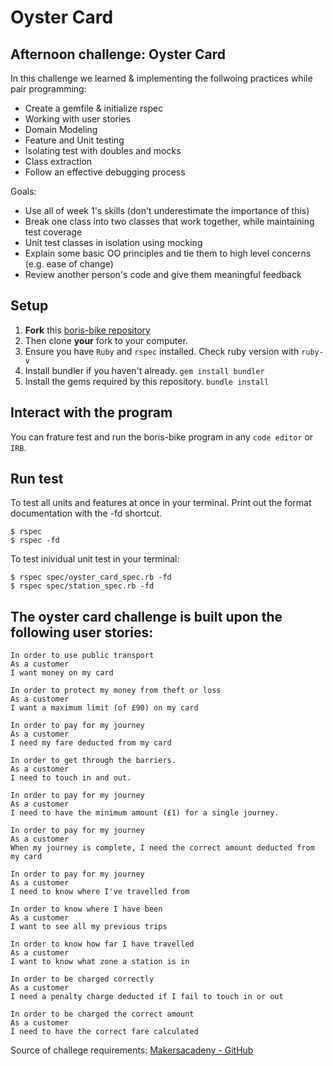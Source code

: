 Oyster Card
==================

## Afternoon challenge: Oyster Card
In this challenge we learned & implementing the follwoing practices while pair programming:

- Create a gemfile & initialize rspec
- Working with user stories
- Domain Modeling
- Feature and Unit testing
- Isolating test with doubles and mocks
- Class extraction
- Follow an effective debugging process

Goals:
- Use all of week 1's skills (don't underestimate the importance of this)
- Break one class into two classes that work together, while maintaining test coverage
- Unit test classes in isolation using mocking
- Explain some basic OO principles and tie them to high level concerns (e.g. ease of change)
- Review another person's code and give them meaningful feedback

## Setup

1. **Fork** this [boris-bike repository](https://github.com/CorinneBosch/Oyster-Card/) 
2. Then clone **your** fork to your computer.
3. Ensure you have `Ruby` and `rspec` installed. Check ruby version with `ruby-v`
4. Install bundler if you haven't already.
`gem install bundler`
5. Install the gems required by this repository.
`bundle install`

## Interact with the program

You can frature test and run the boris-bike program in any `code editor` or `IRB`. 

## Run test 

To test all units and features at once in your terminal.
Print out the format documentation with the -fd shortcut.
```
$ rspec
$ rspec -fd
```

To test inividual unit test in your terminal:
```
$ rspec spec/oyster_card_spec.rb -fd
$ rspec spec/station_spec.rb -fd
```

## The oyster card challenge is built upon the following user stories:

```
In order to use public transport
As a customer
I want money on my card

In order to protect my money from theft or loss
As a customer
I want a maximum limit (of £90) on my card

In order to pay for my journey
As a customer
I need my fare deducted from my card

In order to get through the barriers.
As a customer
I need to touch in and out.

In order to pay for my journey
As a customer
I need to have the minimum amount (£1) for a single journey.

In order to pay for my journey
As a customer
When my journey is complete, I need the correct amount deducted from my card

In order to pay for my journey
As a customer
I need to know where I've travelled from

In order to know where I have been
As a customer
I want to see all my previous trips

In order to know how far I have travelled
As a customer
I want to know what zone a station is in

In order to be charged correctly
As a customer
I need a penalty charge deducted if I fail to touch in or out

In order to be charged the correct amount
As a customer
I need to have the correct fare calculated
```

Source of challege requirements: [Makersacadeny - GitHub](https://github.com/makersacademy/course/tree/main/oystercard)
